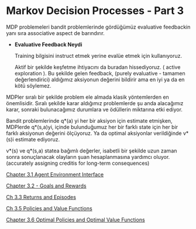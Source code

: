 # Markov Decision Processes - Part 3

MDP problemeleri bandit problemlerinde gördüğümüz evaluative feedbackin yanı sıra associative aspect de barındırır.

- ************************Evaluative Feedback Neydi************************
    
    Training bilgisini instruct etmek yerine evalüe etmek için kullanıyoruz.
    
    Aktif bir şekilde keşfetme ihtiyacını da buradan hissediyoruz. ( active exploration ). Bu şekilde gelen feedback, (purely evaluative - tamamen değerlendirici) aldığımız aksiyonun değerini bildirir ama en iyi ya da en kötü söylemez.
    

MDPler sıralı bir şekilde problem ele almada klasik yöntemlerden en önemlisidir. Sıralı şekilde karar aldığımız problemlerde şu anda alacağımız karar, sonraki bulunacağımız durumlara ve ödüllerin miktarına etki ediyor.

Bandit problemlerinde q*(a) yi her bir aksiyon için  estimate etmişken, MDPlerde q*(s,a)yi, içinde bulunduğumuz her bir farklı state için her bir farklı aksiyonun değerini ölçüyoruz. Ya da optimal aksiyonlar verildiğinde v*(s)i estimate ediyoruz.

v*(s) ve q*(s,a) statea bağımlı değerler, isabetli bir şekilde uzun zaman sonra sonuçlanacak olayların  şuan hesaplanmasına yardımcı oluyor. (accurately assigning creditis for long-term consequences)

[Chapter 3.1 Agent Environment Interface](Markov%20Decision%20Processes%20-%20Part%203%20e430c9c46fcf40fc9cb414d67ae42ce8/Chapter%203%201%20Agent%20Environment%20Interface%20bac8dbbd2eee431f8ef2ad5d54a58e8a.md)

[Chapter 3.2 - Goals and Rewards](Markov%20Decision%20Processes%20-%20Part%203%20e430c9c46fcf40fc9cb414d67ae42ce8/Chapter%203%202%20-%20Goals%20and%20Rewards%20cd269ad08f5f473495ef6d38fa82df83.md)

[Ch 3.3 Returns and Episodes](Markov%20Decision%20Processes%20-%20Part%203%20e430c9c46fcf40fc9cb414d67ae42ce8/Ch%203%203%20Returns%20and%20Episodes%2035d79cf155ec4001b4940fd4326ca143.md)

[Ch 3.5 Policies and Value Functions](Markov%20Decision%20Processes%20-%20Part%203%20e430c9c46fcf40fc9cb414d67ae42ce8/Ch%203%205%20Policies%20and%20Value%20Functions%207524363d44ed414bb0a39020c308319a.md)

[Chapter 3.6 Optimal Policies and Optimal Value Functions](Markov%20Decision%20Processes%20-%20Part%203%20e430c9c46fcf40fc9cb414d67ae42ce8/Chapter%203%206%20Optimal%20Policies%20and%20Optimal%20Value%20Fun%2061e67333a3744452affa5cff1a591828.md)